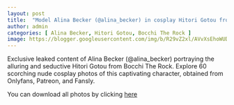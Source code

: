 ```yaml
---
layout: post
title:  "Model Alina Becker (@alina_becker) in cosplay Hitori Gotou from Bocchi The Rock - 60 leaked photos from Onlyfans, Patreon, and Fansly"
author: admin
categories: [ Alina Becker, Hitori Gotou, Bocchi The Rock ]
image: https://blogger.googleusercontent.com/img/b/R29vZ2xl/AVvXsEhoWUDbAbOqm-LNxCUCZY4Ml8yIe1NGCFTRBUo9rpIQ_jkwIXr8iR6g0LirkvyrbiXcE_f5Fxn89fOGdb1f3Gp_ItPxr5yZHfDTmCj60o-JQn0qfuDh0ZbQJp8ZYCAWXgbLZXP3L3c2wqk_ZV1MLeu3aQkEpBpbbarMYN_vnalti9kxBQPNcs6OF99pw0w/s1600/01.webp
---
```


Exclusive leaked content of Alina Becker (@alina_becker) portraying the alluring and seductive Hitori Gotou from Bocchi The Rock. Explore 60 scorching nude cosplay photos of this captivating character, obtained from Onlyfans, Patreon, and Fansly.

<p>You can download all photos by clicking <a href="http://ouo.io/qs/OzRuKBTK?s=https://www.mediafire.com/file/p3jueg3gzafwvx9/Model+Alina+Becker+(@alina_becker)+in+cosplay+Hitori+Gotou+from+Bocchi+The+Rock+-+60+leaked+photos+from+Onlyfans,+Patreon,+and+Fansly.rar/file">here</a></p>

<div class="separator" style="clear: both;"><a href="https://blogger.googleusercontent.com/img/b/R29vZ2xl/AVvXsEhoWUDbAbOqm-LNxCUCZY4Ml8yIe1NGCFTRBUo9rpIQ_jkwIXr8iR6g0LirkvyrbiXcE_f5Fxn89fOGdb1f3Gp_ItPxr5yZHfDTmCj60o-JQn0qfuDh0ZbQJp8ZYCAWXgbLZXP3L3c2wqk_ZV1MLeu3aQkEpBpbbarMYN_vnalti9kxBQPNcs6OF99pw0w/s1600/01.webp" style="display: block; padding: 1em 0; text-align: center; "><img alt="" border="0" data-original-height="1920" data-original-width="1280" src="https://blogger.googleusercontent.com/img/b/R29vZ2xl/AVvXsEhoWUDbAbOqm-LNxCUCZY4Ml8yIe1NGCFTRBUo9rpIQ_jkwIXr8iR6g0LirkvyrbiXcE_f5Fxn89fOGdb1f3Gp_ItPxr5yZHfDTmCj60o-JQn0qfuDh0ZbQJp8ZYCAWXgbLZXP3L3c2wqk_ZV1MLeu3aQkEpBpbbarMYN_vnalti9kxBQPNcs6OF99pw0w/s1600/01.webp"/></a></div><div class="separator" style="clear: both;"><a href="https://blogger.googleusercontent.com/img/b/R29vZ2xl/AVvXsEhoog66dj41PjUNNz5m1p2EnDZUUklKgWOcrFU6OgVq8YGB3-LA2JuBym3_0VOrp77amaInwej-5ftTmahenZMla9wLJW-t24iS658MJhc1fkSaufAUylU4GNyHuq2HUAbiDlcsHNkAmSNTKabPKsg_mpG97901HUD7u606jliZJTq7OAfMNz8PeZDuW48/s1600/02.webp" style="display: block; padding: 1em 0; text-align: center; "><img alt="" border="0" data-original-height="1920" data-original-width="1280" src="https://blogger.googleusercontent.com/img/b/R29vZ2xl/AVvXsEhoog66dj41PjUNNz5m1p2EnDZUUklKgWOcrFU6OgVq8YGB3-LA2JuBym3_0VOrp77amaInwej-5ftTmahenZMla9wLJW-t24iS658MJhc1fkSaufAUylU4GNyHuq2HUAbiDlcsHNkAmSNTKabPKsg_mpG97901HUD7u606jliZJTq7OAfMNz8PeZDuW48/s1600/02.webp"/></a></div><div class="separator" style="clear: both;"><a href="https://blogger.googleusercontent.com/img/b/R29vZ2xl/AVvXsEhR84IoJJApCbzQArNWMz_Bzk8Zf-YDxCWpcEV9loteWpFROe7x75Xkp-uRfxLEIR9Hv7hu9ngGFMapbfehguk_0TmRBE-qzj0WsOE4EXnbmgZj_k7P226O9sUxIhulr_Ey_boLzwhZef8q38WJ_8j1umRpiB6J9PEI82q2nuNmkeBVyvDmtCFQMnUAw-c/s1600/03.webp" style="display: block; padding: 1em 0; text-align: center; "><img alt="" border="0" data-original-height="1920" data-original-width="1280" src="https://blogger.googleusercontent.com/img/b/R29vZ2xl/AVvXsEhR84IoJJApCbzQArNWMz_Bzk8Zf-YDxCWpcEV9loteWpFROe7x75Xkp-uRfxLEIR9Hv7hu9ngGFMapbfehguk_0TmRBE-qzj0WsOE4EXnbmgZj_k7P226O9sUxIhulr_Ey_boLzwhZef8q38WJ_8j1umRpiB6J9PEI82q2nuNmkeBVyvDmtCFQMnUAw-c/s1600/03.webp"/></a></div><div class="separator" style="clear: both;"><a href="https://blogger.googleusercontent.com/img/b/R29vZ2xl/AVvXsEjCcrf8gTWHhlh6pTnJfHO-9dwynqdOFmhOVt429At1vot_aQYcOEYqJNPPfP1LjXea4Lk8LVXtVCuoy5i0tRkN7q0Zzbh2j-K-av1h5-hCMrqLQfC48NLiRkXZH8czXcMl1XIA0KGnWEPeh2w3G3Ber8qeshNFFjFb4-gSMlLop9QFfhdvNXQfvc342dc/s1600/04.webp" style="display: block; padding: 1em 0; text-align: center; "><img alt="" border="0" data-original-height="1920" data-original-width="1280" src="https://blogger.googleusercontent.com/img/b/R29vZ2xl/AVvXsEjCcrf8gTWHhlh6pTnJfHO-9dwynqdOFmhOVt429At1vot_aQYcOEYqJNPPfP1LjXea4Lk8LVXtVCuoy5i0tRkN7q0Zzbh2j-K-av1h5-hCMrqLQfC48NLiRkXZH8czXcMl1XIA0KGnWEPeh2w3G3Ber8qeshNFFjFb4-gSMlLop9QFfhdvNXQfvc342dc/s1600/04.webp"/></a></div><div class="separator" style="clear: both;"><a href="https://blogger.googleusercontent.com/img/b/R29vZ2xl/AVvXsEgNZjlNyipZpr1gVDterOXIKJOoub7iE4ogSUFNNXCgkA1fsw4J26-QzehE8St34ynnSzIzZ0sG9c8d50ev2E7UmMqgDqYO_S5Aym7KNF1_j9IU6PCmi6xrv_upEZr_Vr-dhNF3fbudkRFoRtWaL7jSASs-yfq1EgnH1WWuNoQSgojs-txcSdMdf9wh4GA/s1600/05.webp" style="display: block; padding: 1em 0; text-align: center; "><img alt="" border="0" data-original-height="1920" data-original-width="1280" src="https://blogger.googleusercontent.com/img/b/R29vZ2xl/AVvXsEgNZjlNyipZpr1gVDterOXIKJOoub7iE4ogSUFNNXCgkA1fsw4J26-QzehE8St34ynnSzIzZ0sG9c8d50ev2E7UmMqgDqYO_S5Aym7KNF1_j9IU6PCmi6xrv_upEZr_Vr-dhNF3fbudkRFoRtWaL7jSASs-yfq1EgnH1WWuNoQSgojs-txcSdMdf9wh4GA/s1600/05.webp"/></a></div><div class="separator" style="clear: both;"><a href="https://blogger.googleusercontent.com/img/b/R29vZ2xl/AVvXsEgYdX7ytkwFfjTUtOEDrmn6E9IWith9TXRMicN4ZSVZO-UINIiQbN9TsJJv189KuvglVUh0HIVGnNrRwpH3R8chn_bwZtWsKHo4iZ_M54t9FfP5yy28ZRpLXo0eK5kDKCypo-Jpn9B2OM6onCwlL1Zj6IfrjamB9a4RkSLZtaMFD4uT70aG5ganV1rvfFM/s1600/06.webp" style="display: block; padding: 1em 0; text-align: center; "><img alt="" border="0" data-original-height="1920" data-original-width="1280" src="https://blogger.googleusercontent.com/img/b/R29vZ2xl/AVvXsEgYdX7ytkwFfjTUtOEDrmn6E9IWith9TXRMicN4ZSVZO-UINIiQbN9TsJJv189KuvglVUh0HIVGnNrRwpH3R8chn_bwZtWsKHo4iZ_M54t9FfP5yy28ZRpLXo0eK5kDKCypo-Jpn9B2OM6onCwlL1Zj6IfrjamB9a4RkSLZtaMFD4uT70aG5ganV1rvfFM/s1600/06.webp"/></a></div><div class="separator" style="clear: both;"><a href="https://blogger.googleusercontent.com/img/b/R29vZ2xl/AVvXsEjVE1wiPap0POciGBfC9B-Zq4IJquN0xT8aa2pWAjDip8y1ne8TPiy7vhg5ERfNUaHiNsXSwoTIX7-oPs9k3k9apW4KgSOJ7kLknYZYLt_2KEkhlcv9trasmkgLfmWXtxVWtXadY2pwYXPgTn2VjOsKecxwgmI8_mcd6EERmwYe31USrbFEyPNOikrC5jg/s1600/07.webp" style="display: block; padding: 1em 0; text-align: center; "><img alt="" border="0" data-original-height="1920" data-original-width="1280" src="https://blogger.googleusercontent.com/img/b/R29vZ2xl/AVvXsEjVE1wiPap0POciGBfC9B-Zq4IJquN0xT8aa2pWAjDip8y1ne8TPiy7vhg5ERfNUaHiNsXSwoTIX7-oPs9k3k9apW4KgSOJ7kLknYZYLt_2KEkhlcv9trasmkgLfmWXtxVWtXadY2pwYXPgTn2VjOsKecxwgmI8_mcd6EERmwYe31USrbFEyPNOikrC5jg/s1600/07.webp"/></a></div><div class="separator" style="clear: both;"><a href="https://blogger.googleusercontent.com/img/b/R29vZ2xl/AVvXsEgXWQiwKhls0D_v9_3qcX487XMdtSWbJ-Up2u89zNCuQ9oJYWl00Ixmd5Edjyqe93D3BgZSNwEHM4HkrT-JRgtOzrs1iw0qlh0A4JlDpKK2_EhfTowR269unw4ycjL8cJeT4pdEyrwDPYJ_VK1N-LMRtpn2YZJ_sxq-0oPsUNfLaiANBDW-PcAfLKB8y1g/s1600/08.webp" style="display: block; padding: 1em 0; text-align: center; "><img alt="" border="0" data-original-height="1920" data-original-width="1280" src="https://blogger.googleusercontent.com/img/b/R29vZ2xl/AVvXsEgXWQiwKhls0D_v9_3qcX487XMdtSWbJ-Up2u89zNCuQ9oJYWl00Ixmd5Edjyqe93D3BgZSNwEHM4HkrT-JRgtOzrs1iw0qlh0A4JlDpKK2_EhfTowR269unw4ycjL8cJeT4pdEyrwDPYJ_VK1N-LMRtpn2YZJ_sxq-0oPsUNfLaiANBDW-PcAfLKB8y1g/s1600/08.webp"/></a></div><div class="separator" style="clear: both;"><a href="https://blogger.googleusercontent.com/img/b/R29vZ2xl/AVvXsEhmbfRGgUZVOLEAzhbUBMdCo8g_NfoPtgeXFz-VOP4sJoAM2Ot-I32hdlyDaPtLWh9tdTyg-4nE6VS3nG62sh9ViHrDUMzWu-mUrGyHvKZn0VOaOxqC6E3Q6_dGMDw47DbuICqZIWy7yBOUhw0omnJuJy__9YFj9tty_mfXFtQmLi2datgPWqhJsdzuQV8/s1600/09.webp" style="display: block; padding: 1em 0; text-align: center; "><img alt="" border="0" data-original-height="1920" data-original-width="1280" src="https://blogger.googleusercontent.com/img/b/R29vZ2xl/AVvXsEhmbfRGgUZVOLEAzhbUBMdCo8g_NfoPtgeXFz-VOP4sJoAM2Ot-I32hdlyDaPtLWh9tdTyg-4nE6VS3nG62sh9ViHrDUMzWu-mUrGyHvKZn0VOaOxqC6E3Q6_dGMDw47DbuICqZIWy7yBOUhw0omnJuJy__9YFj9tty_mfXFtQmLi2datgPWqhJsdzuQV8/s1600/09.webp"/></a></div><div class="separator" style="clear: both;"><a href="https://blogger.googleusercontent.com/img/b/R29vZ2xl/AVvXsEiqSrrMJXXsWeHSTd_-apkQWG12rLgemrdpMjucrWS8JRKihaTSDZksebZjBuG3e-a0K4-5FSWngFj1qXkjy57HYaRs4uE5GctGChwl0KA9lYSzi8sbY6UJuVu_tMQVXofHIgzhKighhyphenhyphenxP2R3Z9UnXIVrSKeQDetZEuuueueLjj5vcXDfAHCUh6tFjXBg/s1600/10.webp" style="display: block; padding: 1em 0; text-align: center; "><img alt="" border="0" data-original-height="1920" data-original-width="1280" src="https://blogger.googleusercontent.com/img/b/R29vZ2xl/AVvXsEiqSrrMJXXsWeHSTd_-apkQWG12rLgemrdpMjucrWS8JRKihaTSDZksebZjBuG3e-a0K4-5FSWngFj1qXkjy57HYaRs4uE5GctGChwl0KA9lYSzi8sbY6UJuVu_tMQVXofHIgzhKighhyphenhyphenxP2R3Z9UnXIVrSKeQDetZEuuueueLjj5vcXDfAHCUh6tFjXBg/s1600/10.webp"/></a></div><div class="separator" style="clear: both;"><a href="https://blogger.googleusercontent.com/img/b/R29vZ2xl/AVvXsEgsDrjppzfP3c7u_ZpbcRB9MnrTMf9vgXJbyV6oSXB-pXJDHy314XhJzQ4kK3OKhHe84ijvYtz_lsu2LZTvRiRnn44Lci__xtTizwTXxOjIYmSVHMbS-H2bg5gRV7i6dJtb6zrFapgLds3DvDNfvEeQ4V67eZ93PrQ5X9sGrfMHRl0bn91_XWBqmDQCMLY/s1600/11.webp" style="display: block; padding: 1em 0; text-align: center; "><img alt="" border="0" data-original-height="1920" data-original-width="1280" src="https://blogger.googleusercontent.com/img/b/R29vZ2xl/AVvXsEgsDrjppzfP3c7u_ZpbcRB9MnrTMf9vgXJbyV6oSXB-pXJDHy314XhJzQ4kK3OKhHe84ijvYtz_lsu2LZTvRiRnn44Lci__xtTizwTXxOjIYmSVHMbS-H2bg5gRV7i6dJtb6zrFapgLds3DvDNfvEeQ4V67eZ93PrQ5X9sGrfMHRl0bn91_XWBqmDQCMLY/s1600/11.webp"/></a></div><div class="separator" style="clear: both;"><a href="https://blogger.googleusercontent.com/img/b/R29vZ2xl/AVvXsEjsZ_NL6Ukv1mviXhpSqBKzGf-5u34FWoMfxOuRXmcCW21DtbrKIpl_uGYZLDXzfA9VOLrBBdj4LUmhepSdOcC9desZ2J987O7FhOxd_oAFI4YvVbxfyVs0BL1Nnbb0kvPJx36E3tbfczBuc-0OceVRcigGEZJ_MVQLGyWRudNRbEQHEvZf1RFIj6fGKAY/s1600/12.webp" style="display: block; padding: 1em 0; text-align: center; "><img alt="" border="0" data-original-height="1920" data-original-width="1280" src="https://blogger.googleusercontent.com/img/b/R29vZ2xl/AVvXsEjsZ_NL6Ukv1mviXhpSqBKzGf-5u34FWoMfxOuRXmcCW21DtbrKIpl_uGYZLDXzfA9VOLrBBdj4LUmhepSdOcC9desZ2J987O7FhOxd_oAFI4YvVbxfyVs0BL1Nnbb0kvPJx36E3tbfczBuc-0OceVRcigGEZJ_MVQLGyWRudNRbEQHEvZf1RFIj6fGKAY/s1600/12.webp"/></a></div><div class="separator" style="clear: both;"><a href="https://blogger.googleusercontent.com/img/b/R29vZ2xl/AVvXsEg8ALGVgJ1HZ1SmZ_Fkv5YZapbtKsq7SO81_RtRCHFhlDzbxrgwA9Nml82lCNkTJcBO99bLkGt3-FeBdQ8yvrRZchN9DChhvc5b7AYk8-XKeCsdjJDeEyfiVie8qQ262cZpyVISfwceI8O8ErZhpYlETkhWBJru9zU2iH5iC7V6Q7-Dj_c-4_Q4pau-XRk/s1600/13.webp" style="display: block; padding: 1em 0; text-align: center; "><img alt="" border="0" data-original-height="1920" data-original-width="1280" src="https://blogger.googleusercontent.com/img/b/R29vZ2xl/AVvXsEg8ALGVgJ1HZ1SmZ_Fkv5YZapbtKsq7SO81_RtRCHFhlDzbxrgwA9Nml82lCNkTJcBO99bLkGt3-FeBdQ8yvrRZchN9DChhvc5b7AYk8-XKeCsdjJDeEyfiVie8qQ262cZpyVISfwceI8O8ErZhpYlETkhWBJru9zU2iH5iC7V6Q7-Dj_c-4_Q4pau-XRk/s1600/13.webp"/></a></div><div class="separator" style="clear: both;"><a href="https://blogger.googleusercontent.com/img/b/R29vZ2xl/AVvXsEiSKzitgNdfv9uYd_mESOaBxqk-ksvtExPbbo_6sLg7zsZdUD6xPjuY3we_I2C8FlCYe3N6RHggP_q7nCCyd3B7TW-3K3fa3ZjF3sHogF5hSTE6NvEQ7CBmsTQzDmaF7KACTpnrAuEmPzPAhA0iiyF22ZQQmHqs6xk0ZTa4l3N3Fc_Snq_NqfJzKXVJs1c/s1600/14.webp" style="display: block; padding: 1em 0; text-align: center; "><img alt="" border="0" data-original-height="1920" data-original-width="1280" src="https://blogger.googleusercontent.com/img/b/R29vZ2xl/AVvXsEiSKzitgNdfv9uYd_mESOaBxqk-ksvtExPbbo_6sLg7zsZdUD6xPjuY3we_I2C8FlCYe3N6RHggP_q7nCCyd3B7TW-3K3fa3ZjF3sHogF5hSTE6NvEQ7CBmsTQzDmaF7KACTpnrAuEmPzPAhA0iiyF22ZQQmHqs6xk0ZTa4l3N3Fc_Snq_NqfJzKXVJs1c/s1600/14.webp"/></a></div><div class="separator" style="clear: both;"><a href="https://blogger.googleusercontent.com/img/b/R29vZ2xl/AVvXsEh7sH9WTEATm1AjnIzXdShIW5LvnJGcESreDEwAelq4AAIatWyWoVkCbiXvr3WyPHwP0ErOi4_AkNTTLliPiaD_eSmiHGE3r-0RkHgqBQEv4JCB8odQpl9SSS2twq_eAW3BmoaFn_rYfuWqh4eWg61z9sGTvcfCI88WOqIRxhGV40xDVr6h-gJLWW0t94o/s1600/15.webp" style="display: block; padding: 1em 0; text-align: center; "><img alt="" border="0" data-original-height="1920" data-original-width="1280" src="https://blogger.googleusercontent.com/img/b/R29vZ2xl/AVvXsEh7sH9WTEATm1AjnIzXdShIW5LvnJGcESreDEwAelq4AAIatWyWoVkCbiXvr3WyPHwP0ErOi4_AkNTTLliPiaD_eSmiHGE3r-0RkHgqBQEv4JCB8odQpl9SSS2twq_eAW3BmoaFn_rYfuWqh4eWg61z9sGTvcfCI88WOqIRxhGV40xDVr6h-gJLWW0t94o/s1600/15.webp"/></a></div><div class="separator" style="clear: both;"><a href="https://blogger.googleusercontent.com/img/b/R29vZ2xl/AVvXsEgH4F7ZxSybaw508YmxP5S4anX7e4XiwXdkPmz9Wx1k1DhmqNiaTBo4sW5H26NWGT-SJ_zFzkApuenk08N4F_erlI-h72UZZEgAp38XwPILLvb6Ybaqtlp8Wvm-CW7K2zVWpuq2fVtGDIipMZydJS-V3tWRcpLDz2przIC-xlm_vzeRk4b4J5BO99EVCQo/s1600/16.webp" style="display: block; padding: 1em 0; text-align: center; "><img alt="" border="0" data-original-height="1920" data-original-width="1280" src="https://blogger.googleusercontent.com/img/b/R29vZ2xl/AVvXsEgH4F7ZxSybaw508YmxP5S4anX7e4XiwXdkPmz9Wx1k1DhmqNiaTBo4sW5H26NWGT-SJ_zFzkApuenk08N4F_erlI-h72UZZEgAp38XwPILLvb6Ybaqtlp8Wvm-CW7K2zVWpuq2fVtGDIipMZydJS-V3tWRcpLDz2przIC-xlm_vzeRk4b4J5BO99EVCQo/s1600/16.webp"/></a></div><div class="separator" style="clear: both;"><a href="https://blogger.googleusercontent.com/img/b/R29vZ2xl/AVvXsEjF53JbDGD8bCQ_Rtdf2dfooAHF5kOwHk1TYPURaa1kJHLjKEZD5TrPC8L-Tf9JlxEXbFjGGedbM0h_vYo0ppP5Cgiz2uNrSxGoaV4iSu0axNWXUh51XOBTPy_8OZ9YwRJfPRnOdn1vkLpk8dV31ne4n925cl2Iabf0j5f_j6aISYk-8ZiFHpllr6Vtqwk/s1600/17.webp" style="display: block; padding: 1em 0; text-align: center; "><img alt="" border="0" data-original-height="1920" data-original-width="1280" src="https://blogger.googleusercontent.com/img/b/R29vZ2xl/AVvXsEjF53JbDGD8bCQ_Rtdf2dfooAHF5kOwHk1TYPURaa1kJHLjKEZD5TrPC8L-Tf9JlxEXbFjGGedbM0h_vYo0ppP5Cgiz2uNrSxGoaV4iSu0axNWXUh51XOBTPy_8OZ9YwRJfPRnOdn1vkLpk8dV31ne4n925cl2Iabf0j5f_j6aISYk-8ZiFHpllr6Vtqwk/s1600/17.webp"/></a></div><div class="separator" style="clear: both;"><a href="https://blogger.googleusercontent.com/img/b/R29vZ2xl/AVvXsEi5ZPSX_9U9XfvwXgYjhcDgtMhNlobl1uuPLRuy5ZwOoxphrI6dGtAtH6bZAv4mtx1aFrfTKNa-_ToLDElFgN6nhyphenhyphenO6w-2Eexr2I1ERsu9ISp2NlJksMdLQc8sp5z387N0t_hak8cRQNfz40vvVUa36zVrb9tluKEhd7CzWVYrs9HYExYFb7JBn8t8EPGk/s1600/18.webp" style="display: block; padding: 1em 0; text-align: center; "><img alt="" border="0" data-original-height="1920" data-original-width="1280" src="https://blogger.googleusercontent.com/img/b/R29vZ2xl/AVvXsEi5ZPSX_9U9XfvwXgYjhcDgtMhNlobl1uuPLRuy5ZwOoxphrI6dGtAtH6bZAv4mtx1aFrfTKNa-_ToLDElFgN6nhyphenhyphenO6w-2Eexr2I1ERsu9ISp2NlJksMdLQc8sp5z387N0t_hak8cRQNfz40vvVUa36zVrb9tluKEhd7CzWVYrs9HYExYFb7JBn8t8EPGk/s1600/18.webp"/></a></div><div class="separator" style="clear: both;"><a href="https://blogger.googleusercontent.com/img/b/R29vZ2xl/AVvXsEiV1zoTqQHuOZ0RRoMIMnu38QGhcruBiN78y32-P_ZIr3OBVxlFThnm9cN7HPc39Tc6ywK1pWvFWH48vg0TotdGG-Xqfw327Jxyr5TXBaS7kl_ArG-CyRgYdmmdcB9zYDkeRYZkD_Nv6yeZdjYvMNgMlZzZlpwRXZU9vjSwdiHElXIwd6M0xX8qULzag4s/s1600/19.webp" style="display: block; padding: 1em 0; text-align: center; "><img alt="" border="0" data-original-height="1920" data-original-width="1280" src="https://blogger.googleusercontent.com/img/b/R29vZ2xl/AVvXsEiV1zoTqQHuOZ0RRoMIMnu38QGhcruBiN78y32-P_ZIr3OBVxlFThnm9cN7HPc39Tc6ywK1pWvFWH48vg0TotdGG-Xqfw327Jxyr5TXBaS7kl_ArG-CyRgYdmmdcB9zYDkeRYZkD_Nv6yeZdjYvMNgMlZzZlpwRXZU9vjSwdiHElXIwd6M0xX8qULzag4s/s1600/19.webp"/></a></div><div class="separator" style="clear: both;"><a href="https://blogger.googleusercontent.com/img/b/R29vZ2xl/AVvXsEhcD6lRnCy8-zDtye2jS38KeoO0tQdHyzERLoj0NZ7XH1HRIFlt_aKNqSFNyEfmk3kaXjJto7Khm-_3I8nARSLd2uGCyEuD7ZIBc2-QfTkre4SQpSXRYWEgRgQ-nRp2lgPy7ojsDpppQ1P6PJwiBuGnNAuNHTc2vAQZU7aWFRHb4ILhUasdOYEiLpTt6ZM/s1600/20.webp" style="display: block; padding: 1em 0; text-align: center; "><img alt="" border="0" data-original-height="1920" data-original-width="1280" src="https://blogger.googleusercontent.com/img/b/R29vZ2xl/AVvXsEhcD6lRnCy8-zDtye2jS38KeoO0tQdHyzERLoj0NZ7XH1HRIFlt_aKNqSFNyEfmk3kaXjJto7Khm-_3I8nARSLd2uGCyEuD7ZIBc2-QfTkre4SQpSXRYWEgRgQ-nRp2lgPy7ojsDpppQ1P6PJwiBuGnNAuNHTc2vAQZU7aWFRHb4ILhUasdOYEiLpTt6ZM/s1600/20.webp"/></a></div><div class="separator" style="clear: both;"><a href="https://blogger.googleusercontent.com/img/b/R29vZ2xl/AVvXsEgFLGKb18adX15s3Qle20xrOfktkoJ5YFE5mHooBUfqjCot068M5DJofx5cpQB3SZ3LkjBPUAfqHnSDwmyI18T6cLN68p4WJ3pCIOsa9FkHHg-4d9083lcbU24UmAAkhDWGR6z-aI1YD89otbz36PAqRTa8P4UY5AuS-LqcmH-q5uzA1cVY78kNBPe7qfA/s1600/21.webp" style="display: block; padding: 1em 0; text-align: center; "><img alt="" border="0" data-original-height="1920" data-original-width="1280" src="https://blogger.googleusercontent.com/img/b/R29vZ2xl/AVvXsEgFLGKb18adX15s3Qle20xrOfktkoJ5YFE5mHooBUfqjCot068M5DJofx5cpQB3SZ3LkjBPUAfqHnSDwmyI18T6cLN68p4WJ3pCIOsa9FkHHg-4d9083lcbU24UmAAkhDWGR6z-aI1YD89otbz36PAqRTa8P4UY5AuS-LqcmH-q5uzA1cVY78kNBPe7qfA/s1600/21.webp"/></a></div><div class="separator" style="clear: both;"><a href="https://blogger.googleusercontent.com/img/b/R29vZ2xl/AVvXsEi1cOQJ-QqLm40E6P1J-UrfErQ6HXtbhjq43llQP-OIeweeYoL5jVc39ypC4I0ZGYVz5EM6yqibyRQZ7n5GgrATlDJAAEwW27Wrv9qsalsUaND7cFfRCeZG5GcUBneICTmmoaYV-ufmKglgP9nRozNA8gG-l2oyGgm0EWnhuZBnjhgUvnIE-sJMMzMQB7g/s1600/22.webp" style="display: block; padding: 1em 0; text-align: center; "><img alt="" border="0" data-original-height="1920" data-original-width="1280" src="https://blogger.googleusercontent.com/img/b/R29vZ2xl/AVvXsEi1cOQJ-QqLm40E6P1J-UrfErQ6HXtbhjq43llQP-OIeweeYoL5jVc39ypC4I0ZGYVz5EM6yqibyRQZ7n5GgrATlDJAAEwW27Wrv9qsalsUaND7cFfRCeZG5GcUBneICTmmoaYV-ufmKglgP9nRozNA8gG-l2oyGgm0EWnhuZBnjhgUvnIE-sJMMzMQB7g/s1600/22.webp"/></a></div><div class="separator" style="clear: both;"><a href="https://blogger.googleusercontent.com/img/b/R29vZ2xl/AVvXsEgVZ7mvdXjuILlr0meMzLYg3sxXr1lyhvXSxLAP5z_GXaZslAMSmwaY09qqGeMN2-aOslLdvU1kDZCTqknhC-bmBx26cTg70jaqVSH8MayvZB2OFae5LiTKq8wZ18EGG0vr24L-3-EnNed3uA6C57T2jHM31SHrb0hzwdYR139dHiGw41KVpkvVBOqLYRo/s1600/23.webp" style="display: block; padding: 1em 0; text-align: center; "><img alt="" border="0" data-original-height="1920" data-original-width="1280" src="https://blogger.googleusercontent.com/img/b/R29vZ2xl/AVvXsEgVZ7mvdXjuILlr0meMzLYg3sxXr1lyhvXSxLAP5z_GXaZslAMSmwaY09qqGeMN2-aOslLdvU1kDZCTqknhC-bmBx26cTg70jaqVSH8MayvZB2OFae5LiTKq8wZ18EGG0vr24L-3-EnNed3uA6C57T2jHM31SHrb0hzwdYR139dHiGw41KVpkvVBOqLYRo/s1600/23.webp"/></a></div><div class="separator" style="clear: both;"><a href="https://blogger.googleusercontent.com/img/b/R29vZ2xl/AVvXsEh0_nHA858jWrGsJYeqOZKcU45kLqB3qq-hHy5wnFx_gl4xjUC7t3noKLnKJs9DvPjE2lGHBVh0Eg3VpU5TkKoiWsMoJLCnjC6bBvxzA3sbvGCdrHWw20CAPWL8LspBsijFhjTm-xkaLzWaYnHIJIv_UWMVKIOn6CUz7chDcwEXI8N-Mzqa2BarlBLjR_s/s1600/24.webp" style="display: block; padding: 1em 0; text-align: center; "><img alt="" border="0" data-original-height="1920" data-original-width="1280" src="https://blogger.googleusercontent.com/img/b/R29vZ2xl/AVvXsEh0_nHA858jWrGsJYeqOZKcU45kLqB3qq-hHy5wnFx_gl4xjUC7t3noKLnKJs9DvPjE2lGHBVh0Eg3VpU5TkKoiWsMoJLCnjC6bBvxzA3sbvGCdrHWw20CAPWL8LspBsijFhjTm-xkaLzWaYnHIJIv_UWMVKIOn6CUz7chDcwEXI8N-Mzqa2BarlBLjR_s/s1600/24.webp"/></a></div><div class="separator" style="clear: both;"><a href="https://blogger.googleusercontent.com/img/b/R29vZ2xl/AVvXsEhoysBxdEBfc1sat5UinSSod1WKP2m5B6ObgHuEjw6TBYu4r4Ovp_VEn6XoWg9eykHu2cII6WXFKlD2GY_iWk6Xn4p_xLTJZqyTQEmL1DAsrxMonc-tf7Zdzbgxq2bVxUdloGi8wEYbEL6Hs_DnDRTSE3HByLEwRkcOF3DJVNgKwMxcR7dUB1WXSmyYRDU/s1600/25.webp" style="display: block; padding: 1em 0; text-align: center; "><img alt="" border="0" data-original-height="1920" data-original-width="1280" src="https://blogger.googleusercontent.com/img/b/R29vZ2xl/AVvXsEhoysBxdEBfc1sat5UinSSod1WKP2m5B6ObgHuEjw6TBYu4r4Ovp_VEn6XoWg9eykHu2cII6WXFKlD2GY_iWk6Xn4p_xLTJZqyTQEmL1DAsrxMonc-tf7Zdzbgxq2bVxUdloGi8wEYbEL6Hs_DnDRTSE3HByLEwRkcOF3DJVNgKwMxcR7dUB1WXSmyYRDU/s1600/25.webp"/></a></div><div class="separator" style="clear: both;"><a href="https://blogger.googleusercontent.com/img/b/R29vZ2xl/AVvXsEjhAOPGee8730v3QjeDKRsPhQPOq-YHjp5zAqYeXkSXEIVfnHI_wD8OchJ_t_-lajvG7MRFvY-tLmdLEiPT449Vlx13s9t1t9hDZD3rCtt1d2dViPMdPk1PCIuaKYhoYJA2JQQAuZnYcfJHzGRLcontR55NW1ezYrQKQAFATxpHtQgtYQJ24U8qWTHTcA0/s1600/26.webp" style="display: block; padding: 1em 0; text-align: center; "><img alt="" border="0" data-original-height="853" data-original-width="1280" src="https://blogger.googleusercontent.com/img/b/R29vZ2xl/AVvXsEjhAOPGee8730v3QjeDKRsPhQPOq-YHjp5zAqYeXkSXEIVfnHI_wD8OchJ_t_-lajvG7MRFvY-tLmdLEiPT449Vlx13s9t1t9hDZD3rCtt1d2dViPMdPk1PCIuaKYhoYJA2JQQAuZnYcfJHzGRLcontR55NW1ezYrQKQAFATxpHtQgtYQJ24U8qWTHTcA0/s1600/26.webp"/></a></div><div class="separator" style="clear: both;"><a href="https://blogger.googleusercontent.com/img/b/R29vZ2xl/AVvXsEiO17MiP0RNA4Lwl2gLbLybE-jbjg-n1EK5mi9_DZCx3xQtr9PgKIfhQN5LFatxE5nhzVNiC5ds7RFoJRwirnuOHZrj-w_xrE13mBh1r6Z75sJ6DmUA7eaQ_stQyqzyr5s67GM743QwSu-p5DiIxgGJBkxeGlDlFOE9eLGlG3IUHpMcyFuUJeX9RZYhwzc/s1600/27.webp" style="display: block; padding: 1em 0; text-align: center; "><img alt="" border="0" data-original-height="1920" data-original-width="1280" src="https://blogger.googleusercontent.com/img/b/R29vZ2xl/AVvXsEiO17MiP0RNA4Lwl2gLbLybE-jbjg-n1EK5mi9_DZCx3xQtr9PgKIfhQN5LFatxE5nhzVNiC5ds7RFoJRwirnuOHZrj-w_xrE13mBh1r6Z75sJ6DmUA7eaQ_stQyqzyr5s67GM743QwSu-p5DiIxgGJBkxeGlDlFOE9eLGlG3IUHpMcyFuUJeX9RZYhwzc/s1600/27.webp"/></a></div><div class="separator" style="clear: both;"><a href="https://blogger.googleusercontent.com/img/b/R29vZ2xl/AVvXsEiexW9sFlQcobM0U6X9HrmsGMTJYt5EdIzrr2ce7oTmQxx3uHiaLNlsEzG6omFWQs2oND05oZsvxcbc8a40aXJxiunm52L5QtGNU471y3iysTPXwyYcpLKYTNUS2VtxCuX7KGBItLcdQnqCM2u0kH5JudwCKu9NH_nWfsVfJhJN7bobCxRgjipb06Lh4PU/s1600/28.webp" style="display: block; padding: 1em 0; text-align: center; "><img alt="" border="0" data-original-height="1920" data-original-width="1280" src="https://blogger.googleusercontent.com/img/b/R29vZ2xl/AVvXsEiexW9sFlQcobM0U6X9HrmsGMTJYt5EdIzrr2ce7oTmQxx3uHiaLNlsEzG6omFWQs2oND05oZsvxcbc8a40aXJxiunm52L5QtGNU471y3iysTPXwyYcpLKYTNUS2VtxCuX7KGBItLcdQnqCM2u0kH5JudwCKu9NH_nWfsVfJhJN7bobCxRgjipb06Lh4PU/s1600/28.webp"/></a></div><div class="separator" style="clear: both;"><a href="https://blogger.googleusercontent.com/img/b/R29vZ2xl/AVvXsEg-9Yuic64bnJ6__YJ_mrxXIajLgUmEdBqO16V0srjnKwZLQwBgNjvmpu3I7AI-ZUeqE51kuqm_ndJL5tuCFQTSgc1tSdZqjUrDRWvGvjaoIUQVp9tTRvv-0EWEeivHgknu72yFtZe8ZyhcYr_X2ykz7Qj-MgRBnrUrTGbaBEkt1L361EmnIImqmVVFc7o/s1600/29.webp" style="display: block; padding: 1em 0; text-align: center; "><img alt="" border="0" data-original-height="1920" data-original-width="1280" src="https://blogger.googleusercontent.com/img/b/R29vZ2xl/AVvXsEg-9Yuic64bnJ6__YJ_mrxXIajLgUmEdBqO16V0srjnKwZLQwBgNjvmpu3I7AI-ZUeqE51kuqm_ndJL5tuCFQTSgc1tSdZqjUrDRWvGvjaoIUQVp9tTRvv-0EWEeivHgknu72yFtZe8ZyhcYr_X2ykz7Qj-MgRBnrUrTGbaBEkt1L361EmnIImqmVVFc7o/s1600/29.webp"/></a></div><div class="separator" style="clear: both;"><a href="https://blogger.googleusercontent.com/img/b/R29vZ2xl/AVvXsEhyfEBR59ADNDAHc0X6Ld3fx08_hT4Y9I2XksTcEDD8XIWUhcVisxX77w_TklJaiza_1wcCcPbyewpv9AyrCIe45qZbHJWdvFTMa8mPKykDWOcHGXSXUo3eZK3OO4yAubhw34hk0RIvpGqnWpdywB8ruT5lHjXxk8NqSmq7pJAplp8SbthsWuySirVy9q0/s1600/30.webp" style="display: block; padding: 1em 0; text-align: center; "><img alt="" border="0" data-original-height="1920" data-original-width="1280" src="https://blogger.googleusercontent.com/img/b/R29vZ2xl/AVvXsEhyfEBR59ADNDAHc0X6Ld3fx08_hT4Y9I2XksTcEDD8XIWUhcVisxX77w_TklJaiza_1wcCcPbyewpv9AyrCIe45qZbHJWdvFTMa8mPKykDWOcHGXSXUo3eZK3OO4yAubhw34hk0RIvpGqnWpdywB8ruT5lHjXxk8NqSmq7pJAplp8SbthsWuySirVy9q0/s1600/30.webp"/></a></div><div class="separator" style="clear: both;"><a href="https://blogger.googleusercontent.com/img/b/R29vZ2xl/AVvXsEhwQHrpkUvq59E5AJWv7sFrd5h-TN6IzErOuvjHxKpk_v9oekqV5r7wGGx5Jxshz8MDN1yGg0F-pzr0saLSQ62ay3zABeN3FSZfAfVBJq0pLBTbltrQq6uNpZNJMGEoNt9o5HRBrxTSbEaayiJsKdP5Qtnb016f-GyYLmKp9Z2MtmvMXnkyIBCz-fFuzcE/s1600/31.webp" style="display: block; padding: 1em 0; text-align: center; "><img alt="" border="0" data-original-height="1920" data-original-width="1280" src="https://blogger.googleusercontent.com/img/b/R29vZ2xl/AVvXsEhwQHrpkUvq59E5AJWv7sFrd5h-TN6IzErOuvjHxKpk_v9oekqV5r7wGGx5Jxshz8MDN1yGg0F-pzr0saLSQ62ay3zABeN3FSZfAfVBJq0pLBTbltrQq6uNpZNJMGEoNt9o5HRBrxTSbEaayiJsKdP5Qtnb016f-GyYLmKp9Z2MtmvMXnkyIBCz-fFuzcE/s1600/31.webp"/></a></div><div class="separator" style="clear: both;"><a href="https://blogger.googleusercontent.com/img/b/R29vZ2xl/AVvXsEhtZLZECUU4x3OyEImI6Saq8MpnrZpvymVK2RCnNfqKM5DToFEL232FhEVvy17DGRp5gh0yw3mCTXGqRdoDNVMymLP0Xx_EPLpRshQTfCLgDF8h4fYq_XVTK5-iW3xhDt7VNhAc5_UVDA5N5hk2one3R_SfSlqM_XJp6q5Lo6Wdq3JjytebZu-v-Mv-jIs/s1600/32.webp" style="display: block; padding: 1em 0; text-align: center; "><img alt="" border="0" data-original-height="1920" data-original-width="1280" src="https://blogger.googleusercontent.com/img/b/R29vZ2xl/AVvXsEhtZLZECUU4x3OyEImI6Saq8MpnrZpvymVK2RCnNfqKM5DToFEL232FhEVvy17DGRp5gh0yw3mCTXGqRdoDNVMymLP0Xx_EPLpRshQTfCLgDF8h4fYq_XVTK5-iW3xhDt7VNhAc5_UVDA5N5hk2one3R_SfSlqM_XJp6q5Lo6Wdq3JjytebZu-v-Mv-jIs/s1600/32.webp"/></a></div><div class="separator" style="clear: both;"><a href="https://blogger.googleusercontent.com/img/b/R29vZ2xl/AVvXsEh1uh3dv8Do-fZw_ny3BIfD3jWnY5E9zuAHHV31wpGBXG51JA8F9cVJf0iOE3gMGWLeU2vlHGWVXD5PQRyTpmsaLLoeFCcrSv8y2iM8_iTBAYS9fGX5_1me5vJUFJ-mq3YswSCqZPE1TdIRVakRn8FupJfS40LVjUu2H4gXgObyVorixKZKbslJPLbXqMs/s1600/33.webp" style="display: block; padding: 1em 0; text-align: center; "><img alt="" border="0" data-original-height="1920" data-original-width="1280" src="https://blogger.googleusercontent.com/img/b/R29vZ2xl/AVvXsEh1uh3dv8Do-fZw_ny3BIfD3jWnY5E9zuAHHV31wpGBXG51JA8F9cVJf0iOE3gMGWLeU2vlHGWVXD5PQRyTpmsaLLoeFCcrSv8y2iM8_iTBAYS9fGX5_1me5vJUFJ-mq3YswSCqZPE1TdIRVakRn8FupJfS40LVjUu2H4gXgObyVorixKZKbslJPLbXqMs/s1600/33.webp"/></a></div><div class="separator" style="clear: both;"><a href="https://blogger.googleusercontent.com/img/b/R29vZ2xl/AVvXsEh2uuUM18OB-vVe_aodh7eSehxAiOtVl5S0x7hx9akz_LC1NlgYOdFvQAOXtqeQwo_TnQbKvYngmX5XV_lr_iamJHDvfESSuB2fijc7NaY-X2kzYFyV6y2ygjIq1DTCnr3w7qqPQMsz6RRbWgztrb-DYP4iLKpE_umhAnxwFwMe_gSqXRotW0mynnaEPYg/s1600/34.webp" style="display: block; padding: 1em 0; text-align: center; "><img alt="" border="0" data-original-height="1920" data-original-width="1280" src="https://blogger.googleusercontent.com/img/b/R29vZ2xl/AVvXsEh2uuUM18OB-vVe_aodh7eSehxAiOtVl5S0x7hx9akz_LC1NlgYOdFvQAOXtqeQwo_TnQbKvYngmX5XV_lr_iamJHDvfESSuB2fijc7NaY-X2kzYFyV6y2ygjIq1DTCnr3w7qqPQMsz6RRbWgztrb-DYP4iLKpE_umhAnxwFwMe_gSqXRotW0mynnaEPYg/s1600/34.webp"/></a></div><div class="separator" style="clear: both;"><a href="https://blogger.googleusercontent.com/img/b/R29vZ2xl/AVvXsEgXOumsqeMsIPmxdzrbz13drN4AFxNoxDrxyQzLL0uywiB_jniF6dyx1EIB_nxfkxAjfmicGF1rqzQwY7fZgAoJnTyWdUYSNaCQRPX_BpkYFlRnoNAWUY7ClUho1DDXQZHJ9_Vwaoi3TCC1MHitduOCsqEuK4-qYmUkXmRoFTnzcBsEsRWmunecAMV7Nng/s1600/35.webp" style="display: block; padding: 1em 0; text-align: center; "><img alt="" border="0" data-original-height="853" data-original-width="1280" src="https://blogger.googleusercontent.com/img/b/R29vZ2xl/AVvXsEgXOumsqeMsIPmxdzrbz13drN4AFxNoxDrxyQzLL0uywiB_jniF6dyx1EIB_nxfkxAjfmicGF1rqzQwY7fZgAoJnTyWdUYSNaCQRPX_BpkYFlRnoNAWUY7ClUho1DDXQZHJ9_Vwaoi3TCC1MHitduOCsqEuK4-qYmUkXmRoFTnzcBsEsRWmunecAMV7Nng/s1600/35.webp"/></a></div><div class="separator" style="clear: both;"><a href="https://blogger.googleusercontent.com/img/b/R29vZ2xl/AVvXsEh-hc4FedMwhNGKM0WhIGESzm5E2feyU_fYtWuUq6gFjmPK6jwJ9IQWVl2W_px7AbMffIg7K6xEdlYUuEWlMwhC74jUyk1hyphenhyphenmT6nAwTYacGYuDZuZZndUBtA7mT4CYOKyvGmrw18r72bnnXx3UEM9sTkuq2XHx4vdoB7axG1C0fJtR-dE9dSh4loJvI5Lo/s1600/36.webp" style="display: block; padding: 1em 0; text-align: center; "><img alt="" border="0" data-original-height="1707" data-original-width="1280" src="https://blogger.googleusercontent.com/img/b/R29vZ2xl/AVvXsEh-hc4FedMwhNGKM0WhIGESzm5E2feyU_fYtWuUq6gFjmPK6jwJ9IQWVl2W_px7AbMffIg7K6xEdlYUuEWlMwhC74jUyk1hyphenhyphenmT6nAwTYacGYuDZuZZndUBtA7mT4CYOKyvGmrw18r72bnnXx3UEM9sTkuq2XHx4vdoB7axG1C0fJtR-dE9dSh4loJvI5Lo/s1600/36.webp"/></a></div><div class="separator" style="clear: both;"><a href="https://blogger.googleusercontent.com/img/b/R29vZ2xl/AVvXsEh7h2J8sqqhoySzzEJwK9r8enXcaTHHEahJI8HuCV8JNy0zfenMvUGSRkMBR7zY0m_usNtjlOfa31JNtdAnC92iQBEbAk5PbJOytmt_wNjxbteCy9MV6g2r0Hn3lrvdtPMbmFoWZTBbEBdhYJ-9c1jcWpvo7Cl5Sg3uMwAnf7Lbk40Su9h5tx9lrdhQrcE/s1600/37.webp" style="display: block; padding: 1em 0; text-align: center; "><img alt="" border="0" data-original-height="1649" data-original-width="1280" src="https://blogger.googleusercontent.com/img/b/R29vZ2xl/AVvXsEh7h2J8sqqhoySzzEJwK9r8enXcaTHHEahJI8HuCV8JNy0zfenMvUGSRkMBR7zY0m_usNtjlOfa31JNtdAnC92iQBEbAk5PbJOytmt_wNjxbteCy9MV6g2r0Hn3lrvdtPMbmFoWZTBbEBdhYJ-9c1jcWpvo7Cl5Sg3uMwAnf7Lbk40Su9h5tx9lrdhQrcE/s1600/37.webp"/></a></div><div class="separator" style="clear: both;"><a href="https://blogger.googleusercontent.com/img/b/R29vZ2xl/AVvXsEgOd8Uyw6zbxlTW5Q3Vk1-833HAR0WhlV3eImRzPavQFwdSZTenWS7AtuK0QDt5NgWZuxBqE8zPq_tg3GsabD1gQ8iiD7jRtMubIAk1bm_UCvihH0PTwyxH6ABjVoGS_m910zYq-nthPtYZhNhSnk-12gpO2joLs62ZcDVEFYwT-Ye1h-fWv6YmnebFxvA/s1600/38.webp" style="display: block; padding: 1em 0; text-align: center; "><img alt="" border="0" data-original-height="1646" data-original-width="1280" src="https://blogger.googleusercontent.com/img/b/R29vZ2xl/AVvXsEgOd8Uyw6zbxlTW5Q3Vk1-833HAR0WhlV3eImRzPavQFwdSZTenWS7AtuK0QDt5NgWZuxBqE8zPq_tg3GsabD1gQ8iiD7jRtMubIAk1bm_UCvihH0PTwyxH6ABjVoGS_m910zYq-nthPtYZhNhSnk-12gpO2joLs62ZcDVEFYwT-Ye1h-fWv6YmnebFxvA/s1600/38.webp"/></a></div><div class="separator" style="clear: both;"><a href="https://blogger.googleusercontent.com/img/b/R29vZ2xl/AVvXsEhJLm1BDTevq-I-19vE0dFacInsIWUpFitBWuHemCQ5oVaFFF_yNYX-jabCxQt52W7eB7eUsNHnZCNnOmo-nCHK7TfwhjxFUC5S1-4q3LxHQunANqy8uz5V_QIhA22lBHCWD1O_Gj3UtzGnQjs-0cpy15ddOnfZRZiZcdyJOg3lNWnKQr2Krib2GkJQTQk/s1600/39.webp" style="display: block; padding: 1em 0; text-align: center; "><img alt="" border="0" data-original-height="1707" data-original-width="1280" src="https://blogger.googleusercontent.com/img/b/R29vZ2xl/AVvXsEhJLm1BDTevq-I-19vE0dFacInsIWUpFitBWuHemCQ5oVaFFF_yNYX-jabCxQt52W7eB7eUsNHnZCNnOmo-nCHK7TfwhjxFUC5S1-4q3LxHQunANqy8uz5V_QIhA22lBHCWD1O_Gj3UtzGnQjs-0cpy15ddOnfZRZiZcdyJOg3lNWnKQr2Krib2GkJQTQk/s1600/39.webp"/></a></div><div class="separator" style="clear: both;"><a href="https://blogger.googleusercontent.com/img/b/R29vZ2xl/AVvXsEhugMyDLJQTi_cXFaZZTj1wRcebJWUpHR33YWCvDtiFjzgOjNul_7OxfCmNBAF3-wq28KE5DsW1veONCumvGmcq-V94B2YWkQ-C41vdAuFhtBsSSwy8iBTj2rs5iFptp84TOnryr_pK_7eriFNGq3riUV6uuffLm1wPbsZm7LUsZRapvEancdVvMzc4A5c/s1600/40.webp" style="display: block; padding: 1em 0; text-align: center; "><img alt="" border="0" data-original-height="1707" data-original-width="1280" src="https://blogger.googleusercontent.com/img/b/R29vZ2xl/AVvXsEhugMyDLJQTi_cXFaZZTj1wRcebJWUpHR33YWCvDtiFjzgOjNul_7OxfCmNBAF3-wq28KE5DsW1veONCumvGmcq-V94B2YWkQ-C41vdAuFhtBsSSwy8iBTj2rs5iFptp84TOnryr_pK_7eriFNGq3riUV6uuffLm1wPbsZm7LUsZRapvEancdVvMzc4A5c/s1600/40.webp"/></a></div><div class="separator" style="clear: both;"><a href="https://blogger.googleusercontent.com/img/b/R29vZ2xl/AVvXsEjmJsqUXu7xk1FIGnpDloLjI63GklXrNWE44UXiRjXg_9xaWHgDLufBYTLiAoENsmRAAVaZLXA6rDyZxjL38-ZOULVrfxDrg93hz1MLyinlOYBgMwQ0rxN1LrdLBoKotmbl2rCSKTqkbX6UDOHlighvMrHzWR5zbh7FOk4YJJUZLlfukK1nVJXxoLK1AHw/s1600/41.webp" style="display: block; padding: 1em 0; text-align: center; "><img alt="" border="0" data-original-height="1707" data-original-width="1280" src="https://blogger.googleusercontent.com/img/b/R29vZ2xl/AVvXsEjmJsqUXu7xk1FIGnpDloLjI63GklXrNWE44UXiRjXg_9xaWHgDLufBYTLiAoENsmRAAVaZLXA6rDyZxjL38-ZOULVrfxDrg93hz1MLyinlOYBgMwQ0rxN1LrdLBoKotmbl2rCSKTqkbX6UDOHlighvMrHzWR5zbh7FOk4YJJUZLlfukK1nVJXxoLK1AHw/s1600/41.webp"/></a></div><div class="separator" style="clear: both;"><a href="https://blogger.googleusercontent.com/img/b/R29vZ2xl/AVvXsEj865SdXaYn1iogMDhaSbVBtifJVk0aY5jlfHIoQMRPVh4JbMFFcTpN4wWSdzQB0atnkyZIkIVXikJDkZFEZALZ_OS6iET0Wx9dPf6iRFXnfB10Q9-OnhnzweR3ds9Rc4Knv68DsAewdQJztwx8CIQ7giJYdR6VRaPIdwCyJ4wifkCEOYNc8o4gVUPY0e4/s1600/42.webp" style="display: block; padding: 1em 0; text-align: center; "><img alt="" border="0" data-original-height="1669" data-original-width="1280" src="https://blogger.googleusercontent.com/img/b/R29vZ2xl/AVvXsEj865SdXaYn1iogMDhaSbVBtifJVk0aY5jlfHIoQMRPVh4JbMFFcTpN4wWSdzQB0atnkyZIkIVXikJDkZFEZALZ_OS6iET0Wx9dPf6iRFXnfB10Q9-OnhnzweR3ds9Rc4Knv68DsAewdQJztwx8CIQ7giJYdR6VRaPIdwCyJ4wifkCEOYNc8o4gVUPY0e4/s1600/42.webp"/></a></div><div class="separator" style="clear: both;"><a href="https://blogger.googleusercontent.com/img/b/R29vZ2xl/AVvXsEi1SxRbzEh1030-7vzlY5b5rLz0Kc5D6Q92MQbK-EknmdXuIe1wWbf1QafSQSV5po7d63lFMZH_nLOYGNUyBFTZ-mp9uQBPMTSpV8Q2d85O5DRiSONKHxIi-m5-ddCWj9hLAQ5WCKSD6eJW-diMz98Q4c4l8lZ2QKqcqj4RqTjG0tI4yFefR5aHqZBKoes/s1600/43.webp" style="display: block; padding: 1em 0; text-align: center; "><img alt="" border="0" data-original-height="1707" data-original-width="1280" src="https://blogger.googleusercontent.com/img/b/R29vZ2xl/AVvXsEi1SxRbzEh1030-7vzlY5b5rLz0Kc5D6Q92MQbK-EknmdXuIe1wWbf1QafSQSV5po7d63lFMZH_nLOYGNUyBFTZ-mp9uQBPMTSpV8Q2d85O5DRiSONKHxIi-m5-ddCWj9hLAQ5WCKSD6eJW-diMz98Q4c4l8lZ2QKqcqj4RqTjG0tI4yFefR5aHqZBKoes/s1600/43.webp"/></a></div><div class="separator" style="clear: both;"><a href="https://blogger.googleusercontent.com/img/b/R29vZ2xl/AVvXsEgPXg1T8qc04SbzLJzAcsVEugdjPEiI4Z_FAhyphenhyphenV7FPar9zO3aFf_8GJeRRLdbiiJjGWq1tIqZJNRKbO8iwKrC0IjIixlMPR14Oacf_IKHrgaktHawy9m5oHadGST5spq1gd-pboq80quRxYApKCyPYEJXfLOL9NBP4H01PddAGTa6jeBaIxqO-PEcynQqo/s1600/44.webp" style="display: block; padding: 1em 0; text-align: center; "><img alt="" border="0" data-original-height="1707" data-original-width="1280" src="https://blogger.googleusercontent.com/img/b/R29vZ2xl/AVvXsEgPXg1T8qc04SbzLJzAcsVEugdjPEiI4Z_FAhyphenhyphenV7FPar9zO3aFf_8GJeRRLdbiiJjGWq1tIqZJNRKbO8iwKrC0IjIixlMPR14Oacf_IKHrgaktHawy9m5oHadGST5spq1gd-pboq80quRxYApKCyPYEJXfLOL9NBP4H01PddAGTa6jeBaIxqO-PEcynQqo/s1600/44.webp"/></a></div><div class="separator" style="clear: both;"><a href="https://blogger.googleusercontent.com/img/b/R29vZ2xl/AVvXsEjBqCTVcre6X3ggb-pmvFhX9LjTikhvUunqwgC93cTTJHKnzK2f-zQCA4FfEUh8hhRtUVu8HdxDX8JjS07tzZWydTNwI5Y4C0e7bQvwURJv3lFvYpZH2EQCwV4qIEx0QBwclsvJDuY3nSwSS0C-RZcyBWrQfpi4RHrnGGw8sVYO9SPmF4oGBOWIP-9pjAM/s1600/45.webp" style="display: block; padding: 1em 0; text-align: center; "><img alt="" border="0" data-original-height="1707" data-original-width="1280" src="https://blogger.googleusercontent.com/img/b/R29vZ2xl/AVvXsEjBqCTVcre6X3ggb-pmvFhX9LjTikhvUunqwgC93cTTJHKnzK2f-zQCA4FfEUh8hhRtUVu8HdxDX8JjS07tzZWydTNwI5Y4C0e7bQvwURJv3lFvYpZH2EQCwV4qIEx0QBwclsvJDuY3nSwSS0C-RZcyBWrQfpi4RHrnGGw8sVYO9SPmF4oGBOWIP-9pjAM/s1600/45.webp"/></a></div><div class="separator" style="clear: both;"><a href="https://blogger.googleusercontent.com/img/b/R29vZ2xl/AVvXsEjxlc3iJCZAnzSr6BPyCAZBcIIp3RK_xPGbMLKEJF8kNzeLN4FWC2mJB0z5TMBUVfqXfmTC9lxJQnujiapPrYXqMCs7PgiR4aiEofd6z7WQ4USZhb8-98_tgBWFDzyOldf2juRDUHF3qIjcPU9nHH8IGGlVlURNGtxamZZcOgZ8gsqDaIo0lHp8vAmV-hc/s1600/46.webp" style="display: block; padding: 1em 0; text-align: center; "><img alt="" border="0" data-original-height="1707" data-original-width="1280" src="https://blogger.googleusercontent.com/img/b/R29vZ2xl/AVvXsEjxlc3iJCZAnzSr6BPyCAZBcIIp3RK_xPGbMLKEJF8kNzeLN4FWC2mJB0z5TMBUVfqXfmTC9lxJQnujiapPrYXqMCs7PgiR4aiEofd6z7WQ4USZhb8-98_tgBWFDzyOldf2juRDUHF3qIjcPU9nHH8IGGlVlURNGtxamZZcOgZ8gsqDaIo0lHp8vAmV-hc/s1600/46.webp"/></a></div><div class="separator" style="clear: both;"><a href="https://blogger.googleusercontent.com/img/b/R29vZ2xl/AVvXsEhRwe2qYDUtr1v5RIvOJ76N_0RiiIDdrFAe-yLxvcNV_2ZpOe6xOLENyIPb3Pty8Z-HWhBfXbTUrz77tnuN9Q1C9IC4fop8McQ0R2FNdUzUxvyiYSyyfzYWp-KVN5taRqwG_9k9kdMtTiIYFF20F8jkzf40jxxfCSTg0QQJWjTsDbGpXzWt8GEpYLtVAEE/s1600/47.webp" style="display: block; padding: 1em 0; text-align: center; "><img alt="" border="0" data-original-height="1707" data-original-width="1280" src="https://blogger.googleusercontent.com/img/b/R29vZ2xl/AVvXsEhRwe2qYDUtr1v5RIvOJ76N_0RiiIDdrFAe-yLxvcNV_2ZpOe6xOLENyIPb3Pty8Z-HWhBfXbTUrz77tnuN9Q1C9IC4fop8McQ0R2FNdUzUxvyiYSyyfzYWp-KVN5taRqwG_9k9kdMtTiIYFF20F8jkzf40jxxfCSTg0QQJWjTsDbGpXzWt8GEpYLtVAEE/s1600/47.webp"/></a></div><div class="separator" style="clear: both;"><a href="https://blogger.googleusercontent.com/img/b/R29vZ2xl/AVvXsEg_P2rqPTex6lYhxkES3CL6lxm1JXLXDWP8iVWo1DvYK6XnyM3DDExkdxLnUY2xB17RkG4Rog9usFFgDEPRlQ0tozaKvh1OGJJAumSWzzL2MSOG8de_nAgdOdoQeG_CKmSwAICqJNLqQfhZwZor3y1LHVN4FjZihhfdNvIo_eFFcaVMW-Rozq8d0oSgjag/s1600/48.webp" style="display: block; padding: 1em 0; text-align: center; "><img alt="" border="0" data-original-height="1707" data-original-width="1280" src="https://blogger.googleusercontent.com/img/b/R29vZ2xl/AVvXsEg_P2rqPTex6lYhxkES3CL6lxm1JXLXDWP8iVWo1DvYK6XnyM3DDExkdxLnUY2xB17RkG4Rog9usFFgDEPRlQ0tozaKvh1OGJJAumSWzzL2MSOG8de_nAgdOdoQeG_CKmSwAICqJNLqQfhZwZor3y1LHVN4FjZihhfdNvIo_eFFcaVMW-Rozq8d0oSgjag/s1600/48.webp"/></a></div><div class="separator" style="clear: both;"><a href="https://blogger.googleusercontent.com/img/b/R29vZ2xl/AVvXsEgYhoDCY5tbKBsGPvT9__qixFWv_xuD1xt0Dr_qJvQ-p8_WV4jcWb23WDTXSKXYjF128gXBEDl7GexssOS7dPLVd399Ix4ODRzFR8DvDR3cT5ERPMLyyqDk7vbL5T89kX2h0AdiwZ5FZprgmVHx526B-4_mg5G_gGGabKv9wYi0jD9LEjO4f5MDabWTRNM/s1600/49.webp" style="display: block; padding: 1em 0; text-align: center; "><img alt="" border="0" data-original-height="1707" data-original-width="1280" src="https://blogger.googleusercontent.com/img/b/R29vZ2xl/AVvXsEgYhoDCY5tbKBsGPvT9__qixFWv_xuD1xt0Dr_qJvQ-p8_WV4jcWb23WDTXSKXYjF128gXBEDl7GexssOS7dPLVd399Ix4ODRzFR8DvDR3cT5ERPMLyyqDk7vbL5T89kX2h0AdiwZ5FZprgmVHx526B-4_mg5G_gGGabKv9wYi0jD9LEjO4f5MDabWTRNM/s1600/49.webp"/></a></div><div class="separator" style="clear: both;"><a href="https://blogger.googleusercontent.com/img/b/R29vZ2xl/AVvXsEjGgwyRj640kCXI67d8qUlJP7P1709LHHj-drq8rB5beJtV_Z4Z61OpmJGEX1KP36F5ALo8G_-G6AtGWvnPVXD02jyCJ1U5hYierfh4Mpl7iUW6ACuUaP_iJ2CdObwszIu-3G7AvvBj1hDdXAMWXZBdtLbZGww3WCNR366XT-o1HqsiOEmMii4F-4D8d9Y/s1600/50.webp" style="display: block; padding: 1em 0; text-align: center; "><img alt="" border="0" data-original-height="1707" data-original-width="1280" src="https://blogger.googleusercontent.com/img/b/R29vZ2xl/AVvXsEjGgwyRj640kCXI67d8qUlJP7P1709LHHj-drq8rB5beJtV_Z4Z61OpmJGEX1KP36F5ALo8G_-G6AtGWvnPVXD02jyCJ1U5hYierfh4Mpl7iUW6ACuUaP_iJ2CdObwszIu-3G7AvvBj1hDdXAMWXZBdtLbZGww3WCNR366XT-o1HqsiOEmMii4F-4D8d9Y/s1600/50.webp"/></a></div><div class="separator" style="clear: both;"><a href="https://blogger.googleusercontent.com/img/b/R29vZ2xl/AVvXsEgtW0x8YnoP86qxBL1FidKMJqFky7nHI3KF9wlhF4KKq-lZfG2LY-cImmYdfNRqTdlxcZqv9Fn0K-4RmSuTzlm2mWYY3lG23QZ7YWGiStXBBthOWa2-lThD13GXEeD-kpM_fbOMQzLWhWJZJ-Oq_e04HBcgioIRpV59KF2TURBUZYVDu8QpAcAxc95wvOk/s1600/51.webp" style="display: block; padding: 1em 0; text-align: center; "><img alt="" border="0" data-original-height="1707" data-original-width="1280" src="https://blogger.googleusercontent.com/img/b/R29vZ2xl/AVvXsEgtW0x8YnoP86qxBL1FidKMJqFky7nHI3KF9wlhF4KKq-lZfG2LY-cImmYdfNRqTdlxcZqv9Fn0K-4RmSuTzlm2mWYY3lG23QZ7YWGiStXBBthOWa2-lThD13GXEeD-kpM_fbOMQzLWhWJZJ-Oq_e04HBcgioIRpV59KF2TURBUZYVDu8QpAcAxc95wvOk/s1600/51.webp"/></a></div><div class="separator" style="clear: both;"><a href="https://blogger.googleusercontent.com/img/b/R29vZ2xl/AVvXsEgCb4DnJzec9HA8hFZojEK0GFYAoM8z8OtgS48PPHLdmFEEEVO3_B5Vm72FCj76aJHrfMs-7I7EAuwQSiSw3GvdPAkzgP5LAhVlc9cEAhSIJi3rHzEt6XXC12NSO0CTmPsEpsgvlAFdkoH1iVie4IbveT2ab-2kbpbQrJXNgeX1ZmWn-S7_4Wi4rYPsU3I/s1600/52.webp" style="display: block; padding: 1em 0; text-align: center; "><img alt="" border="0" data-original-height="1707" data-original-width="1280" src="https://blogger.googleusercontent.com/img/b/R29vZ2xl/AVvXsEgCb4DnJzec9HA8hFZojEK0GFYAoM8z8OtgS48PPHLdmFEEEVO3_B5Vm72FCj76aJHrfMs-7I7EAuwQSiSw3GvdPAkzgP5LAhVlc9cEAhSIJi3rHzEt6XXC12NSO0CTmPsEpsgvlAFdkoH1iVie4IbveT2ab-2kbpbQrJXNgeX1ZmWn-S7_4Wi4rYPsU3I/s1600/52.webp"/></a></div><div class="separator" style="clear: both;"><a href="https://blogger.googleusercontent.com/img/b/R29vZ2xl/AVvXsEgRKTVUdABVq9xCKMEkoZDKc2c9QI7N7vEecEFG99SqfHyHUAyXsvUwgxiC3FssSdojFlWu6zwhzPMzymrNL4T4tKc4OiIyi8apFKZzumZ2fda_cUqIxs4eMhJEkvi6KsnQ4e-z1b77YzMjCa5S7GrXE0HKoeSokh8TyqZMBxGUMCbuu7iWaEOqdz4vIHQ/s1600/53.webp" style="display: block; padding: 1em 0; text-align: center; "><img alt="" border="0" data-original-height="1662" data-original-width="1280" src="https://blogger.googleusercontent.com/img/b/R29vZ2xl/AVvXsEgRKTVUdABVq9xCKMEkoZDKc2c9QI7N7vEecEFG99SqfHyHUAyXsvUwgxiC3FssSdojFlWu6zwhzPMzymrNL4T4tKc4OiIyi8apFKZzumZ2fda_cUqIxs4eMhJEkvi6KsnQ4e-z1b77YzMjCa5S7GrXE0HKoeSokh8TyqZMBxGUMCbuu7iWaEOqdz4vIHQ/s1600/53.webp"/></a></div><div class="separator" style="clear: both;"><a href="https://blogger.googleusercontent.com/img/b/R29vZ2xl/AVvXsEjNrFyTF2uiByBvvgBiCbslKI2XqcN2MvyaBcZoqnpYVkUSi75npkhDfzmPjv3lW8GdL_1f4ZQkh8fotkmPxX6-q7DK__OOH4uEXP9iLkE7LX0vXqIE9XDPwNG0P3vCrkl1Hn3BEPtNSrgou9N4is8VFDKrK7Oia4dBEHTkbdasrMftZaJRlXnQrjuFkqA/s1600/54.webp" style="display: block; padding: 1em 0; text-align: center; "><img alt="" border="0" data-original-height="1707" data-original-width="1280" src="https://blogger.googleusercontent.com/img/b/R29vZ2xl/AVvXsEjNrFyTF2uiByBvvgBiCbslKI2XqcN2MvyaBcZoqnpYVkUSi75npkhDfzmPjv3lW8GdL_1f4ZQkh8fotkmPxX6-q7DK__OOH4uEXP9iLkE7LX0vXqIE9XDPwNG0P3vCrkl1Hn3BEPtNSrgou9N4is8VFDKrK7Oia4dBEHTkbdasrMftZaJRlXnQrjuFkqA/s1600/54.webp"/></a></div><div class="separator" style="clear: both;"><a href="https://blogger.googleusercontent.com/img/b/R29vZ2xl/AVvXsEgimmjy0LABXz6m3e01w7MGNsCY1OWjSrYSztqTtpXybZCoowjLKClAVgrSUPZs4kyeQTcjGIFnQHUTnPfU1NqmFis0ojYDM0EL4pg9ASqLSp1jHVl9-a-4_olY7CzHOvFqWkmvrQYCFmPJhdeoJUEF1C7zArVFM0xviTUUlTGyb5YzLHNClRkk6Xo02IQ/s1600/55.webp" style="display: block; padding: 1em 0; text-align: center; "><img alt="" border="0" data-original-height="1707" data-original-width="1280" src="https://blogger.googleusercontent.com/img/b/R29vZ2xl/AVvXsEgimmjy0LABXz6m3e01w7MGNsCY1OWjSrYSztqTtpXybZCoowjLKClAVgrSUPZs4kyeQTcjGIFnQHUTnPfU1NqmFis0ojYDM0EL4pg9ASqLSp1jHVl9-a-4_olY7CzHOvFqWkmvrQYCFmPJhdeoJUEF1C7zArVFM0xviTUUlTGyb5YzLHNClRkk6Xo02IQ/s1600/55.webp"/></a></div><div class="separator" style="clear: both;"><a href="https://blogger.googleusercontent.com/img/b/R29vZ2xl/AVvXsEhDVHU4r0QSdszytsSps5Cp0k7sV4FALx6SgJdxtj42giptXRu1r-LLdpjltbtz_CvoPeVh5jxOnwRWdDndTFw8iu83XzI7U_45_elMj9K1UIRwxipzDC3p2HVOTPjIB8ukljcVWtBRyC16_kWnLw9snD08vCnfbC5CCc-pB3eFXC9FbqUNmZqheWYylG4/s1600/56.webp" style="display: block; padding: 1em 0; text-align: center; "><img alt="" border="0" data-original-height="1672" data-original-width="1280" src="https://blogger.googleusercontent.com/img/b/R29vZ2xl/AVvXsEhDVHU4r0QSdszytsSps5Cp0k7sV4FALx6SgJdxtj42giptXRu1r-LLdpjltbtz_CvoPeVh5jxOnwRWdDndTFw8iu83XzI7U_45_elMj9K1UIRwxipzDC3p2HVOTPjIB8ukljcVWtBRyC16_kWnLw9snD08vCnfbC5CCc-pB3eFXC9FbqUNmZqheWYylG4/s1600/56.webp"/></a></div><div class="separator" style="clear: both;"><a href="https://blogger.googleusercontent.com/img/b/R29vZ2xl/AVvXsEinA5k1DICI_DXbmr3jcUPAdUDnI0ywBsFQPwaqaU6IBujeookwQYq2M_UBBz6Gv6Yhgvc4WpOjJAbays7tXBOWyf4AY13BsbpWoGcxd8GyoSgxqRRPcLInL-KhkpdWdM1Lb9ud0YJaHnYX32uKlNEnue5c645hioYdzMumDSpw_byECjkR3BIZWsTqqyo/s1600/57.webp" style="display: block; padding: 1em 0; text-align: center; "><img alt="" border="0" data-original-height="1707" data-original-width="1280" src="https://blogger.googleusercontent.com/img/b/R29vZ2xl/AVvXsEinA5k1DICI_DXbmr3jcUPAdUDnI0ywBsFQPwaqaU6IBujeookwQYq2M_UBBz6Gv6Yhgvc4WpOjJAbays7tXBOWyf4AY13BsbpWoGcxd8GyoSgxqRRPcLInL-KhkpdWdM1Lb9ud0YJaHnYX32uKlNEnue5c645hioYdzMumDSpw_byECjkR3BIZWsTqqyo/s1600/57.webp"/></a></div><div class="separator" style="clear: both;"><a href="https://blogger.googleusercontent.com/img/b/R29vZ2xl/AVvXsEhLCRoBMcpp4OzoeSwrJtkhcEqY2dzHe7y6bSfXrdhg5wZQgWY0dpQXL4HunNB-fGwjIsuMOoZFQQG6WIQkdBx3zRmpndx843-lr2_ziOex5XY5GEbVV4jH7lFprbbE3reNaUKwxrRvdlcR0pvL0LFMPgMQZjc9bSFGJFcbFu6H9Z-ZuDdzJL-z5ZK5rMI/s1600/58.webp" style="display: block; padding: 1em 0; text-align: center; "><img alt="" border="0" data-original-height="1674" data-original-width="1280" src="https://blogger.googleusercontent.com/img/b/R29vZ2xl/AVvXsEhLCRoBMcpp4OzoeSwrJtkhcEqY2dzHe7y6bSfXrdhg5wZQgWY0dpQXL4HunNB-fGwjIsuMOoZFQQG6WIQkdBx3zRmpndx843-lr2_ziOex5XY5GEbVV4jH7lFprbbE3reNaUKwxrRvdlcR0pvL0LFMPgMQZjc9bSFGJFcbFu6H9Z-ZuDdzJL-z5ZK5rMI/s1600/58.webp"/></a></div><div class="separator" style="clear: both;"><a href="https://blogger.googleusercontent.com/img/b/R29vZ2xl/AVvXsEiGbpEpVaTCBTx2Sq4S481mTfCeblNHFrWUWZCxXGhmRqQ0h7mk0qcBuxPHjNPGkU_hMmjM7PL06yDJ5GxykYq4dILvwuGUbjr9wgiI2TEcYLfiESumEiUcxycRtK8jt53bh28SAUoOrAPMxHl4DF173Et_0vdbtHz2WhDTgHOcvdaXXPs9eDPSLC7ybDg/s1600/59.webp" style="display: block; padding: 1em 0; text-align: center; "><img alt="" border="0" data-original-height="1707" data-original-width="1280" src="https://blogger.googleusercontent.com/img/b/R29vZ2xl/AVvXsEiGbpEpVaTCBTx2Sq4S481mTfCeblNHFrWUWZCxXGhmRqQ0h7mk0qcBuxPHjNPGkU_hMmjM7PL06yDJ5GxykYq4dILvwuGUbjr9wgiI2TEcYLfiESumEiUcxycRtK8jt53bh28SAUoOrAPMxHl4DF173Et_0vdbtHz2WhDTgHOcvdaXXPs9eDPSLC7ybDg/s1600/59.webp"/></a></div><div class="separator" style="clear: both;"><a href="https://blogger.googleusercontent.com/img/b/R29vZ2xl/AVvXsEiNAjlAPO6mXQmNUCM4GU-L0YF9VYTYdD1nLdXHZUwW-QcqR9YzOkbM_J1BD6VYbKnycAAO5Y3LavG_lYMyvuqS8nc-8mh6SD5kVm8fXuPMJP6lWutapzMcqJahNVUEo0_9igaSnKX6yKWKYQwJpMYWmrx7mW8ZRJcInL0cMA_w8ghcWfCAF3Y3rROQ-Z0/s1600/60.webp" style="display: block; padding: 1em 0; text-align: center; "><img alt="" border="0" data-original-height="1707" data-original-width="1280" src="https://blogger.googleusercontent.com/img/b/R29vZ2xl/AVvXsEiNAjlAPO6mXQmNUCM4GU-L0YF9VYTYdD1nLdXHZUwW-QcqR9YzOkbM_J1BD6VYbKnycAAO5Y3LavG_lYMyvuqS8nc-8mh6SD5kVm8fXuPMJP6lWutapzMcqJahNVUEo0_9igaSnKX6yKWKYQwJpMYWmrx7mW8ZRJcInL0cMA_w8ghcWfCAF3Y3rROQ-Z0/s1600/60.webp"/></a></div>